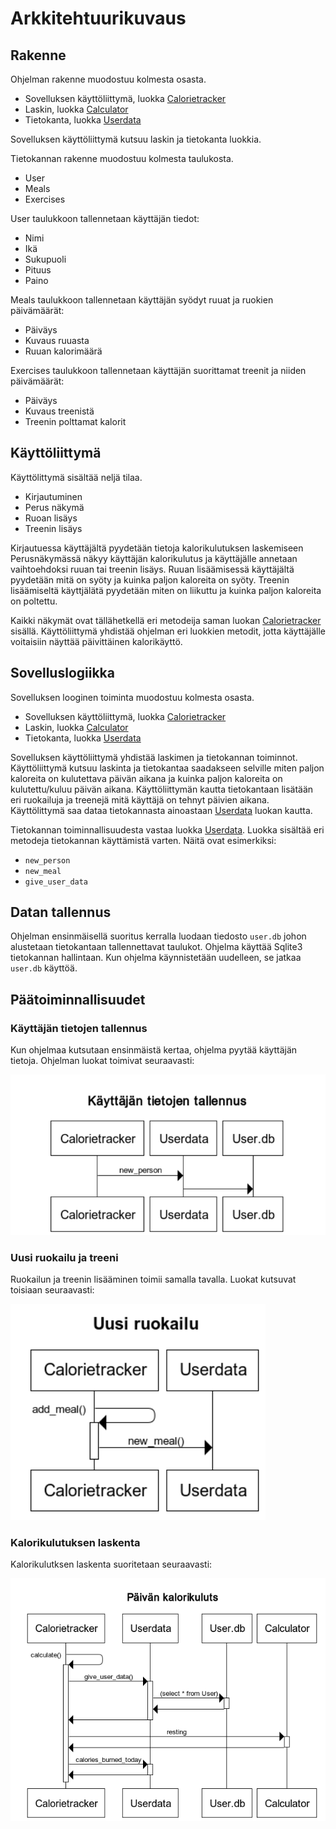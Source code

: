 # Arkkitehtuurikuvaus

## Rakenne

Ohjelman rakenne muodostuu kolmesta osasta.
- Sovelluksen käyttöliittymä, luokka [Calorietracker](https://github.com/Owlaboy/ot-harjoitustyo/blob/b6256bcf24776b51d364a82c1db44ffed56c07eb/calorie_counter/src/calorietracker.py)
- Laskin, luokka [Calculator](https://github.com/Owlaboy/ot-harjoitustyo/blob/b6256bcf24776b51d364a82c1db44ffed56c07eb/calorie_counter/src/calculator.py)
- Tietokanta, luokka [Userdata](https://github.com/Owlaboy/ot-harjoitustyo/blob/b6256bcf24776b51d364a82c1db44ffed56c07eb/calorie_counter/src/personcreation.py) 

Sovelluksen käyttöliittymä kutsuu laskin ja tietokanta luokkia.

Tietokannan rakenne muodostuu kolmesta taulukosta.
- User
- Meals
- Exercises

User taulukkoon tallennetaan käyttäjän tiedot:
- Nimi
- Ikä
- Sukupuoli
- Pituus
- Paino

Meals taulukkoon tallennetaan käyttäjän syödyt ruuat ja ruokien päivämäärät:
- Päiväys
- Kuvaus ruuasta
- Ruuan kalorimäärä

Exercises taulukkoon tallennetaan käyttäjän suorittamat treenit ja niiden päivämäärät:
- Päiväys
- Kuvaus treenistä
- Treenin polttamat kalorit

## Käyttöliittymä
Käyttölittymä sisältää neljä tilaa.
- Kirjautuminen
- Perus näkymä
- Ruoan lisäys
- Treenin lisäys

Kirjautuessa käyttäjältä pyydetään tietoja kalorikulutuksen laskemiseen
Perusnäkymässä näkyy käyttäjän kalorikulutus ja käyttäjälle annetaan vaihtoehdoksi ruuan tai treenin lisäys.
Ruuan lisäämisessä käyttäjältä pyydetään mitä on syöty ja kuinka paljon kaloreita on syöty.
Treenin lisäämiseltä käyttjälätä pyydetään miten on liikuttu ja kuinka paljon kaloreita on poltettu.

Kaikki näkymät ovat tällähetkellä eri metodeija saman luokan [Calorietracker](https://github.com/Owlaboy/ot-harjoitustyo/blob/b6256bcf24776b51d364a82c1db44ffed56c07eb/calorie_counter/src/calorietracker.py) sisällä. Käyttöliittymä yhdistää ohjelman eri luokkien metodit, jotta käyttäjälle voitaisiin näyttää päivittäinen kalorikäyttö.

## Sovelluslogiikka
Sovelluksen looginen toiminta muodostuu kolmesta osasta.
- Sovelluksen käyttöliittymä, luokka [Calorietracker](https://github.com/Owlaboy/ot-harjoitustyo/blob/b6256bcf24776b51d364a82c1db44ffed56c07eb/calorie_counter/src/calorietracker.py)
- Laskin, luokka [Calculator](https://github.com/Owlaboy/ot-harjoitustyo/blob/b6256bcf24776b51d364a82c1db44ffed56c07eb/calorie_counter/src/calculator.py)
- Tietokanta, luokka [Userdata](https://github.com/Owlaboy/ot-harjoitustyo/blob/b6256bcf24776b51d364a82c1db44ffed56c07eb/calorie_counter/src/personcreation.py) 

Sovelluksen käyttöliittymä yhdistää laskimen ja tietokannan toiminnot. 
Käyttöliittymä kutsuu laskinta ja tietokantaa saadakseen selville miten paljon kaloreita on kulutettava päivän aikana ja
kuinka paljon kaloreita on kulutettu/kuluu päivän aikana. 
Käyttöliittymän kautta tietokantaan lisätään eri ruokailuja ja treenejä mitä käyttäjä on tehnyt päivien aikana.
Käyttölittymä saa dataa tietokannasta ainoastaan [Userdata](https://github.com/Owlaboy/ot-harjoitustyo/blob/b6256bcf24776b51d364a82c1db44ffed56c07eb/calorie_counter/src/personcreation.py) luokan kautta.

Tietokannan toiminnallisuudesta vastaa luokka [Userdata](https://github.com/Owlaboy/ot-harjoitustyo/blob/b6256bcf24776b51d364a82c1db44ffed56c07eb/calorie_counter/src/personcreation.py).
Luokka sisältää eri metodeja tietokannan käyttämistä varten. Näitä ovat esimerkiksi:
- `new_person`
- `new_meal`
- `give_user_data`

## Datan tallennus

Ohjelman ensinmäisellä suoritus kerralla luodaan tiedosto `user.db` johon alustetaan tietokantaan tallennettavat taulukot.
Ohjelma käyttää Sqlite3 tietokannan hallintaan.
Kun ohjelma käynnistetään uudelleen, se jatkaa `user.db` käyttöä.


## Päätoiminnallisuudet

### Käyttäjän tietojen tallennus
Kun ohjelmaa kutsutaan ensinmäistä kertaa, ohjelma pyytää käyttäjän tietoja. Ohjelman luokat toimivat seuraavasti:

![](https://github.com/Owlaboy/ot-harjoitustyo/blob/666e596a7bb4451f5a909ca2719cce72875b490f/calorie_counter/dokumentaatio/kuvat/Screenshot_20220502_171457.png)

### Uusi ruokailu ja treeni
Ruokailun ja treenin lisääminen toimii samalla tavalla.
Luokat kutsuvat toisiaan seuraavasti:

![](https://github.com/Owlaboy/ot-harjoitustyo/blob/666e596a7bb4451f5a909ca2719cce72875b490f/calorie_counter/dokumentaatio/kuvat/Screenshot_20220502_171813.png)

### Kalorikulutuksen laskenta
Kalorikulutksen laskenta suoritetaan seuraavasti:

![](https://github.com/Owlaboy/ot-harjoitustyo/blob/666e596a7bb4451f5a909ca2719cce72875b490f/calorie_counter/dokumentaatio/kuvat/Screenshot_20220502_172638.png)




